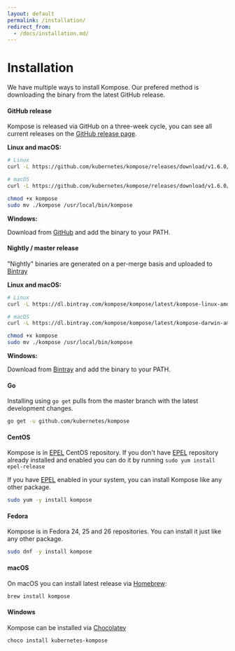 ```yaml
---
layout: default
permalink: /installation/
redirect_from: 
  - /docs/installation.md/
---
```


# Installation

We have multiple ways to install Kompose. Our prefered method is downloading the binary from the latest GitHub release.

#### GitHub release

Kompose is released via GitHub on a three-week cycle, you can see all current releases on the [GitHub release page](https://github.com/kubernetes/kompose/releases).

__Linux and macOS:__

```sh
# Linux
curl -L https://github.com/kubernetes/kompose/releases/download/v1.6.0/kompose-linux-amd64 -o kompose

# macOS
curl -L https://github.com/kubernetes/kompose/releases/download/v1.6.0/kompose-darwin-amd64 -o kompose

chmod +x kompose
sudo mv ./kompose /usr/local/bin/kompose
```

__Windows:__

Download from [GitHub](https://github.com/kubernetes/kompose/releases/download/v1.6.0/kompose-windows-amd64.exe) and add the binary to your PATH.


#### Nightly / master release

"Nightly" binaries are generated on a per-merge basis and uploaded to [Bintray](https://bintray.com/kompose)

__Linux and macOS:__

```sh
# Linux 
curl -L https://dl.bintray.com/kompose/kompose/latest/kompose-linux-amd64 -o kompose

# macOS
curl -L https://dl.bintray.com/kompose/kompose/latest/kompose-darwin-amd64 -o kompose

chmod +x kompose
sudo mv ./kompose /usr/local/bin/kompose
```

__Windows:__

Download from [Bintray](https://dl.bintray.com/kompose/kompose/latest/kompose-windows-amd64.exe) and add the binary to your PATH.


#### Go

Installing using `go get` pulls from the master branch with the latest development changes.

```sh
go get -u github.com/kubernetes/kompose
```

#### CentOS

Kompose is in [EPEL](https://fedoraproject.org/wiki/EPEL) CentOS repository.
If you don't have [EPEL](https://fedoraproject.org/wiki/EPEL) repository already installed and enabled you can do it by running  `sudo yum install epel-release`

If you have [EPEL](https://fedoraproject.org/wiki/EPEL) enabled in your system, you can install Kompose like any other package.

```bash
sudo yum -y install kompose
```

#### Fedora
Kompose is in Fedora 24, 25 and 26 repositories. You can install it just like any other package.

```bash
sudo dnf -y install kompose
```

#### macOS
On macOS you can install latest release via [Homebrew](https://brew.sh):

```bash
brew install kompose
```

#### Windows
Kompose can be installed via [Chocolatey](https://chocolatey.org/packages/kubernetes-kompose)

```console
choco install kubernetes-kompose
```
